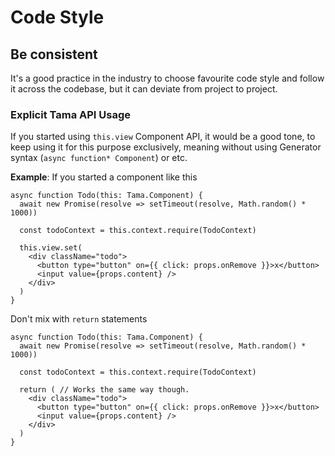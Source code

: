 # Code Style

## Be consistent

It's a good practice in the industry to choose favourite code style and follow it across the codebase,
but it can deviate from project to project.

### Explicit Tama API Usage

If you started using `this.view` Component API, it would be a good tone, to keep using it for this purpose exclusively,
meaning without using Generator syntax (`async function* Component`) or etc.

**Example**: If you started a component like this

```tsx
async function Todo(this: Tama.Component) {
  await new Promise(resolve => setTimeout(resolve, Math.random() * 1000))

  const todoContext = this.context.require(TodoContext)

  this.view.set(
    <div className="todo">
      <button type="button" on={{ click: props.onRemove }}>x</button>
      <input value={props.content} />
    </div>
  )
}
```

Don't mix with `return` statements

```tsx
async function Todo(this: Tama.Component) {
  await new Promise(resolve => setTimeout(resolve, Math.random() * 1000))

  const todoContext = this.context.require(TodoContext)

  return ( // Works the same way though.
    <div className="todo">
      <button type="button" on={{ click: props.onRemove }}>x</button>
      <input value={props.content} />
    </div>
  )
}
```
